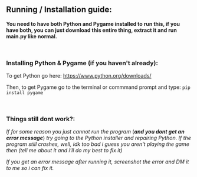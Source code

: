 ## Running / Installation guide:

**You need to have both Python and Pygame installed to run this, if you have both, you can just download this entire thing, extract it and run main.py like normal.**

<br>

### Installing Python & Pygame (if you haven't already):
To get Python go here: 
https://www.python.org/downloads/

Then, to get Pygame go to the terminal or commmand prompt and type: 
```pip install pygame```

<br>

### Things still dont work?:
*If for some reason you just cannot run the program* (***and you dont get an error message***) *try going to the Python installer and repairing Python.
If the program still crashes, well, idk too bad i guess you aren't playing the game then (tell me about it and i'll do my best to fix it)*

*If you get an error message after running it, screenshot the error and DM it to me so i can fix it.*
